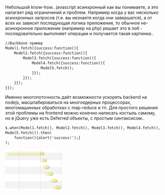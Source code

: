 Небольшой know-how.. javascript асинхронный как вы понимаете, а это налагает ряд ограничений и проблем. Например когда у вас несколько асинхронных запросов (т.е. вы незнаете когда они завершатся), а от всех их зависит последующая логика приложения, то обычное не-асинхронное приложение (например на php) решает это в лоб - последовательно выполняет операции и получается такая картинка..

```
//Backbone пример
Model1.fetch({success:function(){
    Model2.fetch({success:function(){
        Model3.fetch({success:function(){
            Model4.fetch({success:function(){
                Model5.fetch();
            }});
        }});
    }});
}});
```

Именно многопоточность даёт возможности ускорять backend на nodejs, масштабироваться на многоядерных процессорах, многомашинных обработках с map-reduce и тп. Для простого решения этой проблемы на frontend можно конечно написать костыль самому, но в jQuery уже есть Deferred объекты, с простым синтаксисом..

```
$.when(Model1.fetch(), Model2.fetch(), Model3.fetch(), Model4.fetch(), Model5.fetch()).then(
    function(){alert('success!');}
);
```

![](img/Pasted%20image%2020241016183133.png)